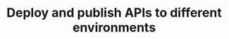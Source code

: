 ﻿---
title: "Deploy and publish APIs to different environments"
toc: true
tag: developers
category: "API Management"
---
